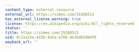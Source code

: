 ```yaml
---
content_type: external-resource
external_url: https://vimeo.com/15268513
has_external_license_warning: true
license: https://en.wikipedia.org/wiki/All_rights_reserved
status: ''
title: https://vimeo.com/15268513
uid: 8c21a15a-d15b-4a5a-a76b-4e2bdb598df0
wayback_url: ''
---
```

